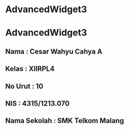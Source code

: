 # AdvancedWidget3

<h1>AdvancedWidget3</h1>

<h2>Nama : Cesar Wahyu Cahya A</h2>
<h2>Kelas : XIIRPL4</h2>
<h2>No Urut : 10</h2>
<h2>NIS : 4315/1213.070</h2>
<h2>Nama Sekolah : SMK Telkom Malang</h2>
